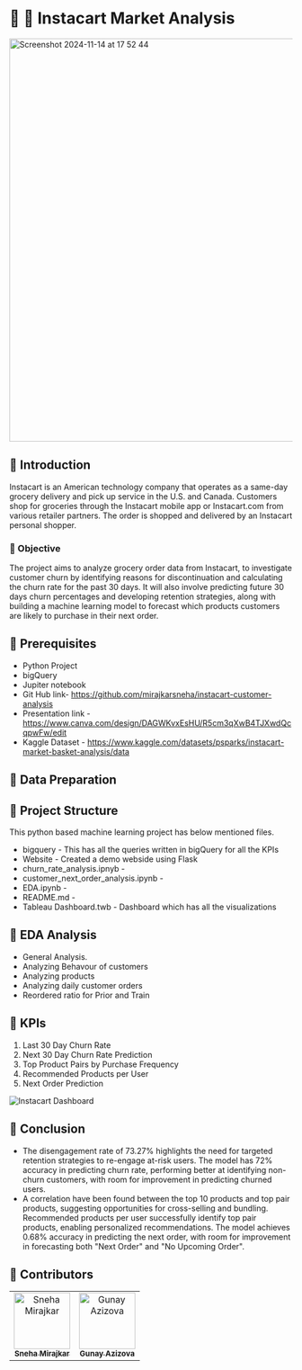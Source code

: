 # 🛒 🥕 Instacart Market Analysis
<img width="717" alt="Screenshot 2024-11-14 at 17 52 44" src="https://github.com/user-attachments/assets/edfa521f-1733-4287-8bca-adf789630dab">

## 🍏 Introduction
Instacart is an American technology company that operates as a same-day grocery delivery and pick up service in the U.S. and Canada. Customers shop for groceries through the Instacart mobile app or Instacart.com from various retailer partners. The order is shopped and delivered by an Instacart personal shopper.

### 🍞 Objective
The project aims to analyze grocery order data from Instacart, to investigate customer churn by identifying reasons for discontinuation and calculating the churn rate for the past 30 days. It will also involve predicting future 30 days churn percentages and developing retention strategies, along with building a machine learning model to forecast which products customers are likely to purchase in their next order.

## 🍌 Prerequisites
- Python Project
- bigQuery
- Jupiter notebook
- Git Hub link- https://github.com/mirajkarsneha/instacart-customer-analysis
- Presentation link - https://www.canva.com/design/DAGWKvxEsHU/R5cm3qXwB4TJXwdQcqpwFw/edit
- Kaggle Dataset - https://www.kaggle.com/datasets/psparks/instacart-market-basket-analysis/data

## 🧀  Data Preparation

## 🍊 Project Structure
This python based machine learning project has below mentioned files.
- bigquery - This has all the queries written in bigQuery for all the KPIs
- Website - Created a demo webside using Flask
- churn_rate_analysis.ipnyb - 
- customer_next_order_analysis.ipynb -
- EDA.ipynb -
- README.md - 
- Tableau Dashboard.twb - Dashboard which has all the visualizations

## 🍄 EDA Analysis
- General Analysis.
- Analyzing Behavour of customers
- Analyzing products
- Analyzing daily customer orders
- Reordered ratio for Prior and Train

## 🥑 KPIs
1. Last 30 Day Churn Rate
3. Next 30 Day Churn Rate Prediction
4. Top Product Pairs by Purchase Frequency
5. Recommended Products per User
6. Next Order Prediction

![Instacart Dashboard](https://github.com/user-attachments/assets/abc67009-b485-4085-b672-97b6b8daa3e2)

## 🍗 Conclusion
- The disengagement rate of 73.27% highlights the need for targeted retention strategies to re-engage at-risk users.  The model has 72% accuracy in predicting churn rate, performing better at identifying non-churn customers, with room for improvement in predicting churned users.
- A correlation have been found between the top 10 products and top pair products, suggesting opportunities for cross-selling and bundling.  
Recommended products per user successfully identify top pair products, enabling personalized recommendations. The model achieves 0.68% accuracy in predicting the next order, with room for improvement in forecasting both "Next Order" and "No Upcoming Order".

## 🍓 Contributors
<table align="center">
  <tr>
    <td align="center">
    <a href="https://github.com/mirajkarsneha" target="_blank">
    <img src="https://avatars.githubusercontent.com/u/40439659?v=4" width="100px;" alt="Sneha Mirajkar" />
    <br />
    <sub><b>Sneha Mirajkar</b></sub></a>
    </td>
    <td align="center">
    <a href="https://github.com/gunayazizova" target="_blank">
    <img src="https://avatars.githubusercontent.com/u/59095993?v=4" width="100px;" alt="Gunay Azizova" />
    <br />
    <sub><b>Gunay Azizova</b></sub></a>
    </td>
  </tr>
</table>



                 

